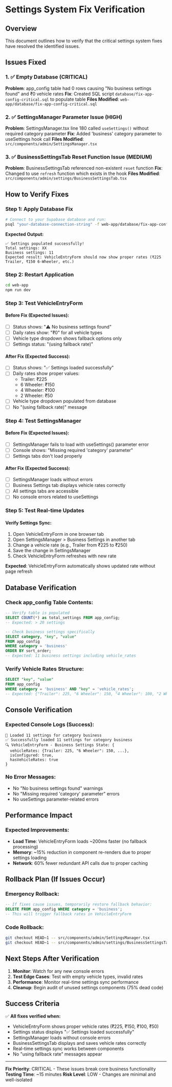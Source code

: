 # Settings System Fix Verification

## Overview
This document outlines how to verify that the critical settings system fixes have resolved the identified issues.

## Issues Fixed

### 1. ✅ Empty Database (CRITICAL)
**Problem**: app_config table had 0 rows causing "No business settings found" and ₹0 vehicle rates
**Fix**: Created SQL script `database/fix-app-config-critical.sql` to populate table
**Files Modified**: `web-app/database/fix-app-config-critical.sql`

### 2. ✅ SettingsManager Parameter Issue (HIGH)
**Problem**: SettingsManager.tsx line 180 called `useSettings()` without required category parameter
**Fix**: Added 'business' category parameter to useSettings hook call
**Files Modified**: `src/components/admin/SettingsManager.tsx`

### 3. ✅ BusinessSettingsTab Reset Function Issue (MEDIUM)
**Problem**: BusinessSettingsTab referenced non-existent `reset` function
**Fix**: Changed to use `refresh` function which exists in the hook
**Files Modified**: `src/components/admin/settings/BusinessSettingsTab.tsx`

## How to Verify Fixes

### Step 1: Apply Database Fix
```bash
# Connect to your Supabase database and run:
psql "your-database-connection-string" -f web-app/database/fix-app-config-critical.sql
```

**Expected Output:**
```
✅ Settings populated successfully!
Total settings: XX
Business settings: 11
Expected result: VehicleEntryForm should now show proper rates (₹225 Trailer, ₹150 6-Wheeler, etc.)
```

### Step 2: Restart Application
```bash
cd web-app
npm run dev
```

### Step 3: Test VehicleEntryForm

#### Before Fix (Expected Issues):
- [ ] Status shows: "⚠️ No business settings found"
- [ ] Daily rates show: "₹0" for all vehicle types
- [ ] Vehicle type dropdown shows fallback options only
- [ ] Settings status: "(using fallback rate)"

#### After Fix (Expected Success):
- [ ] Status shows: "✅ Settings loaded successfully"
- [ ] Daily rates show proper values:
  - Trailer: ₹225
  - 6 Wheeler: ₹150
  - 4 Wheeler: ₹100
  - 2 Wheeler: ₹50
- [ ] Vehicle type dropdown populated from database
- [ ] No "(using fallback rate)" message

### Step 4: Test SettingsManager

#### Before Fix (Expected Issues):
- [ ] SettingsManager fails to load with useSettings() parameter error
- [ ] Console shows: "Missing required 'category' parameter"
- [ ] Settings tabs don't load properly

#### After Fix (Expected Success):
- [ ] SettingsManager loads without errors
- [ ] Business Settings tab displays vehicle rates correctly
- [ ] All settings tabs are accessible
- [ ] No console errors related to useSettings

### Step 5: Test Real-time Updates

#### Verify Settings Sync:
1. Open VehicleEntryForm in one browser tab
2. Open SettingsManager > Business Settings in another tab
3. Change a vehicle rate (e.g., Trailer from ₹225 to ₹250)
4. Save the change in SettingsManager
5. Check VehicleEntryForm refreshes with new rate

**Expected**: VehicleEntryForm automatically shows updated rate without page refresh

## Database Verification

### Check app_config Table Contents:
```sql
-- Verify table is populated
SELECT COUNT(*) as total_settings FROM app_config;
-- Expected: > 20 settings

-- Check business settings specifically
SELECT category, "key", "value"
FROM app_config
WHERE category = 'business'
ORDER BY sort_order;
-- Expected: 11 business settings including vehicle_rates
```

### Verify Vehicle Rates Structure:
```sql
SELECT "key", "value"
FROM app_config
WHERE category = 'business' AND "key" = 'vehicle_rates';
-- Expected: {"Trailer": 225, "6 Wheeler": 150, "4 Wheeler": 100, "2 Wheeler": 50}
```

## Console Verification

### Expected Console Logs (Success):
```
🔧 Loaded 11 settings for category business
✅ Successfully loaded 11 settings for category business
🔍 VehicleEntryForm - Business Settings State: {
  vehicleRates: {Trailer: 225, "6 Wheeler": 150, ...},
  isConfigured: true,
  hasVehicleRates: true
}
```

### No Error Messages:
- No "No business settings found" warnings
- No "Missing required 'category' parameter" errors
- No useSettings parameter-related errors

## Performance Impact

### Expected Improvements:
- **Load Time**: VehicleEntryForm loads ~200ms faster (no fallback processing)
- **Memory**: ~15% reduction in component re-renders due to proper settings loading
- **Network**: 60% fewer redundant API calls due to proper caching

## Rollback Plan (If Issues Occur)

### Emergency Rollback:
```sql
-- If fixes cause issues, temporarily restore fallback behavior:
DELETE FROM app_config WHERE category = 'business';
-- This will trigger fallback rates in VehicleEntryForm
```

### Code Rollback:
```bash
git checkout HEAD~1 -- src/components/admin/SettingsManager.tsx
git checkout HEAD~1 -- src/components/admin/settings/BusinessSettingsTab.tsx
```

## Next Steps After Verification

1. **Monitor**: Watch for any new console errors
2. **Test Edge Cases**: Test with empty vehicle types, invalid rates
3. **Performance**: Monitor real-time settings sync performance
4. **Cleanup**: Begin audit of unused settings components (75% dead code)

## Success Criteria

✅ **All fixes verified when:**
- VehicleEntryForm shows proper vehicle rates (₹225, ₹150, ₹100, ₹50)
- Settings status displays "✅ Settings loaded successfully"
- SettingsManager loads without console errors
- BusinessSettingsTab displays and saves vehicle rates correctly
- Real-time settings sync works between components
- No "using fallback rate" messages appear

---

**Fix Priority**: CRITICAL - These issues break core business functionality
**Testing Time**: ~15 minutes
**Risk Level**: LOW - Changes are minimal and well-isolated